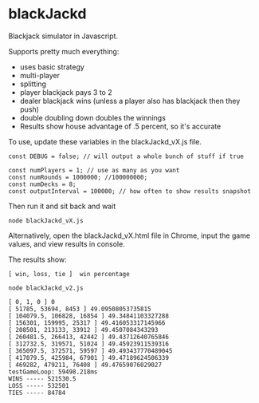 # blackJackd

Blackjack simulator in Javascript.

Supports pretty much everything:
* uses basic strategy
* multi-player
* splitting
* player blackjack pays 3 to 2
* dealer blackjack wins (unless a player also has blackjack then they push)
* double doubling down doubles the winnings
* Results show house advantage of .5 percent, so it's accurate



To use, update these variables in the blackJackd_vX.js file.

```
const DEBUG = false; // will output a whole bunch of stuff if true

const numPlayers = 1; // use as many as you want
const numRounds = 1000000; //100000000;
const numDecks = 8;
const outputInterval = 100000; // how often to show results snapshot
```




Then run it and sit back and wait
```
node blackJackd_vX.js
```

Alternatively, open the blackJackd_vX.html file in Chrome, input the game values, and view results in console.


The results show:
```
[ win, loss, tie ]  win percentage
```


```
node blackJackd_v2.js

[ 0, 1, 0 ] 0
[ 51785, 53694, 8453 ] 49.09508053735815
[ 104079.5, 106828, 16854 ] 49.34841103327288
[ 156301, 159995, 25317 ] 49.416053317145966
[ 208501, 213133, 33912 ] 49.4507084343293
[ 260481.5, 266413, 42442 ] 49.43712640765846
[ 312732.5, 319571, 51024 ] 49.45923911539316
[ 365097.5, 372571, 59597 ] 49.493437770489045
[ 417079.5, 425984, 67901 ] 49.47189624506339
[ 469282, 479211, 76408 ] 49.47659076029027
testGameLoop: 59498.218ms
WINS ----- 521530.5
LOSS ----- 532501
TIES ----- 84784
```
